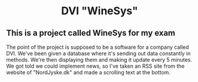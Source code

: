 <h1 align="center"> DVI "WineSys" </h1>

<h2 aling="center"> This is a project called WineSys for my exam </h2>

The point of the project is supposed to be a software for a company called DVI. We've been given a database where it's sending out data constantly in methods.
We're then displaying them and making it update every 5 minutes.
We got told we could implement news, so I've taken an RSS site from the website of "NordJyske.dk" and made a scrolling text at the bottom.
